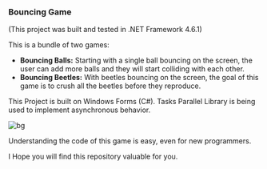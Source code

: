 <h3>Bouncing Game</h3>

(This project was built and tested in .NET Framework 4.6.1)

This is a bundle of two games: 

<ul>
  <li><b>Bouncing Balls:</b> Starting with a single ball bouncing on the screen, the user can add more balls and they will start colliding with each other. </li>
  <li><b>Bouncing Beetles:</b> With beetles bouncing on the screen, the goal of this game is to crush all the beetles before they reproduce. </li>
</ul>

This Project is built on Windows Forms (C#). Tasks Parallel Library is being used to implement asynchronous behavior.

![bg](https://user-images.githubusercontent.com/45973605/80521752-3aa0c000-8994-11ea-8b54-19acde12b85f.png)

Understanding the code of this game is easy, even for new programmers.

I Hope you will find this repository valuable for you.

